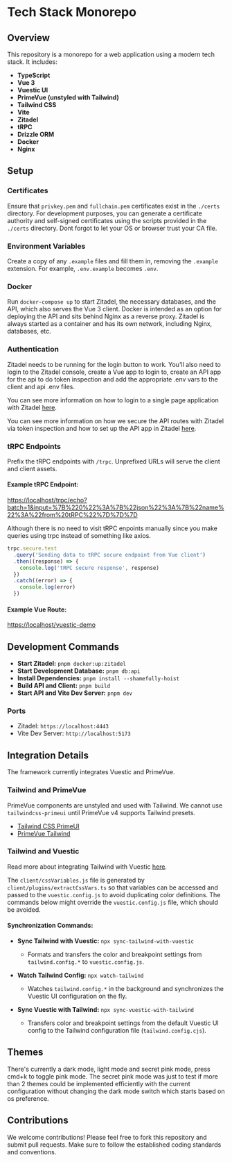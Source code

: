 # Tech Stack Monorepo

## Overview

This repository is a monorepo for a web application using a modern tech stack. It includes:

- **TypeScript**
- **Vue 3**
- **Vuestic UI**
- **PrimeVue (unstyled with Tailwind)**
- **Tailwind CSS**
- **Vite**
- **Zitadel**
- **tRPC**
- **Drizzle ORM**
- **Docker**
- **Nginx**

## Setup

### Certificates

Ensure that `privkey.pem` and `fullchain.pem` certificates exist in the `./certs` directory. For development purposes, you can generate a certificate authority and self-signed certificates using the scripts provided in the `./certs` directory. Dont forgot to let your OS or browser trust your CA file.

### Environment Variables

Create a copy of any `.example` files and fill them in, removing the `.example` extension. For example, `.env.example` becomes `.env`.

### Docker

Run `docker-compose up` to start Zitadel, the necessary databases, and the API, which also serves the Vue 3 client. Docker is intended as an option for deploying the API and sits behind Nginx as a reverse proxy. Zitadel is always started as a container and has its own network, including Nginx, databases, etc.

### Authentication

Zitadel needs to be running for the login button to work.
You'll also need to login to the Zitadel console, create a Vue app to login to, create an API app for the api to do token inspection and add the appropriate .env vars to the client and api .env files.

You can see more information on how to login to a single page application with Zitadel [here](https://zitadel.com/docs/examples/login/vue).

You can see more information on how we secure the API routes with Zitadel via token inspection and how to set up the API app in Zitadel [here](https://zitadel.com/blog/testing-token-introspection-with-postman).

### tRPC Endpoints

Prefix the tRPC endpoints with `/trpc`. Unprefixed URLs will serve the client and client assets.

#### Example tRPC Endpoint:

[https://localhost/trpc/echo?batch=1&input=%7B%220%22%3A%7B%22json%22%3A%7B%22name%22%3A%22from%20tRPC%22%7D%7D%7D](https://localhost/trpc/echo?batch=1&input=%7B%220%22%3A%7B%22json%22%3A%7B%22name%22%3A%22from%20tRPC%22%7D%7D%7D)

Although there is no need to visit tRPC enpoints manually since you make queries using trpc instead of something like axios.

```typescript
trpc.secure.test
  .query('Sending data to tRPC secure endpoint from Vue client')
  .then((response) => {
    console.log('tRPC secure response', response)
  })
  .catch((error) => {
    console.log(error)
  })
```

#### Example Vue Route:

[https://localhost/vuestic-demo](https://localhost/vuestic-demo)

## Development Commands

- **Start Zitadel:** `pnpm docker:up:zitadel`
- **Start Development Database:** `pnpm db:api`
- **Install Dependencies:** `pnpm install --shamefully-hoist`
- **Build API and Client:** `pnpm build`
- **Start API and Vite Dev Server:** `pnpm dev`

### Ports

- Zitadel: `https://localhost:4443`
- Vite Dev Server: `http://localhost:5173`

## Integration Details

The framework currently integrates Vuestic and PrimeVue.

### Tailwind and PrimeVue

PrimeVue components are unstyled and used with Tailwind. We cannot use `tailwindcss-primeui` until PrimeVue v4 supports Tailwind presets.

- [Tailwind CSS PrimeUI](https://github.com/primefaces/tailwindcss-primeui)
- [PrimeVue Tailwind](https://primevue.org/tailwind/)

### Tailwind and Vuestic

Read more about integrating Tailwind with Vuestic [here](https://ui.vuestic.dev/styles/tailwind).

The `client/cssVariables.js` file is generated by `client/plugins/extractCssVars.ts` so that variables can be accessed and passed to the `vuestic.config.js` to avoid duplicating color definitions. The commands below might override the `vuestic.config.js` file, which should be avoided.

#### Synchronization Commands:

- **Sync Tailwind with Vuestic:** `npx sync-tailwind-with-vuestic`

  - Formats and transfers the color and breakpoint settings from `tailwind.config.*` to `vuestic.config.js`.

- **Watch Tailwind Config:** `npx watch-tailwind`

  - Watches `tailwind.config.*` in the background and synchronizes the Vuestic UI configuration on the fly.

- **Sync Vuestic with Tailwind:** `npx sync-vuestic-with-tailwind`
  - Transfers color and breakpoint settings from the default Vuestic UI config to the Tailwind configuration file (`tailwind.config.cjs`).

## Themes

There's currently a dark mode, light mode and secret pink mode, press cmd+k to toggle pink mode. The secret pink mode was just to test if more than 2 themes could be implemented efficiently with the current configuration without changing the dark mode switch which starts based on os preference.

## Contributions

We welcome contributions! Please feel free to fork this repository and submit pull requests. Make sure to follow the established coding standards and conventions.
